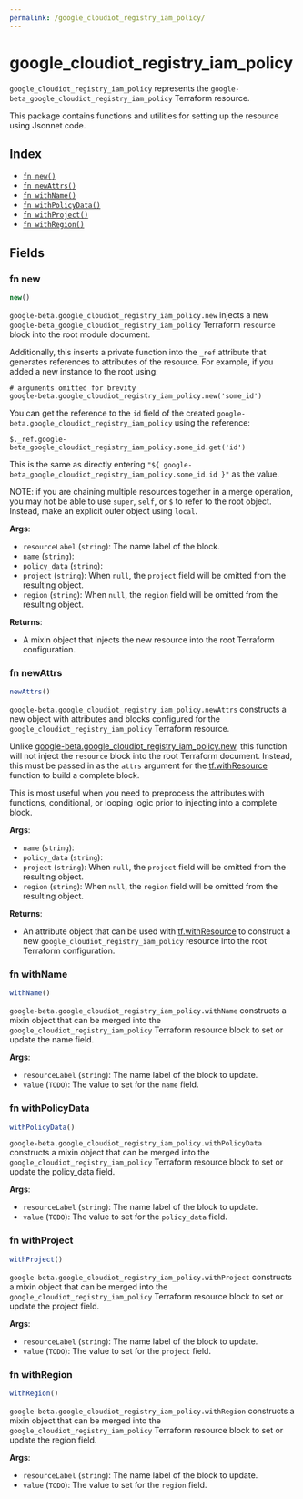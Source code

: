```yaml
---
permalink: /google_cloudiot_registry_iam_policy/
---
```


# google_cloudiot_registry_iam_policy

`google_cloudiot_registry_iam_policy` represents the `google-beta_google_cloudiot_registry_iam_policy` Terraform resource.



This package contains functions and utilities for setting up the resource using Jsonnet code.


## Index

* [`fn new()`](#fn-new)
* [`fn newAttrs()`](#fn-newattrs)
* [`fn withName()`](#fn-withname)
* [`fn withPolicyData()`](#fn-withpolicydata)
* [`fn withProject()`](#fn-withproject)
* [`fn withRegion()`](#fn-withregion)

## Fields

### fn new

```ts
new()
```


`google-beta.google_cloudiot_registry_iam_policy.new` injects a new `google-beta_google_cloudiot_registry_iam_policy` Terraform `resource`
block into the root module document.

Additionally, this inserts a private function into the `_ref` attribute that generates references to attributes of the
resource. For example, if you added a new instance to the root using:

    # arguments omitted for brevity
    google-beta.google_cloudiot_registry_iam_policy.new('some_id')

You can get the reference to the `id` field of the created `google-beta.google_cloudiot_registry_iam_policy` using the reference:

    $._ref.google-beta_google_cloudiot_registry_iam_policy.some_id.get('id')

This is the same as directly entering `"${ google-beta_google_cloudiot_registry_iam_policy.some_id.id }"` as the value.

NOTE: if you are chaining multiple resources together in a merge operation, you may not be able to use `super`, `self`,
or `$` to refer to the root object. Instead, make an explicit outer object using `local`.

**Args**:
  - `resourceLabel` (`string`): The name label of the block.
  - `name` (`string`): 
  - `policy_data` (`string`): 
  - `project` (`string`):  When `null`, the `project` field will be omitted from the resulting object.
  - `region` (`string`):  When `null`, the `region` field will be omitted from the resulting object.

**Returns**:
- A mixin object that injects the new resource into the root Terraform configuration.


### fn newAttrs

```ts
newAttrs()
```


`google-beta.google_cloudiot_registry_iam_policy.newAttrs` constructs a new object with attributes and blocks configured for the `google_cloudiot_registry_iam_policy`
Terraform resource.

Unlike [google-beta.google_cloudiot_registry_iam_policy.new](#fn-googlecloudiotregistryiampolicynew), this function will not inject the `resource`
block into the root Terraform document. Instead, this must be passed in as the `attrs` argument for the
[tf.withResource](https://github.com/tf-libsonnet/core/tree/main/docs#fn-withresource) function to build a complete block.

This is most useful when you need to preprocess the attributes with functions, conditional, or looping logic prior to
injecting into a complete block.

**Args**:
  - `name` (`string`): 
  - `policy_data` (`string`): 
  - `project` (`string`):  When `null`, the `project` field will be omitted from the resulting object.
  - `region` (`string`):  When `null`, the `region` field will be omitted from the resulting object.

**Returns**:
  - An attribute object that can be used with [tf.withResource](https://github.com/tf-libsonnet/core/tree/main/docs#fn-withresource) to construct a new `google_cloudiot_registry_iam_policy` resource into the root Terraform configuration.


### fn withName

```ts
withName()
```

`google-beta.google_cloudiot_registry_iam_policy.withName` constructs a mixin object that can be merged into the `google_cloudiot_registry_iam_policy`
Terraform resource block to set or update the name field.



**Args**:
  - `resourceLabel` (`string`): The name label of the block to update.
  - `value` (`TODO`): The value to set for the `name` field.


### fn withPolicyData

```ts
withPolicyData()
```

`google-beta.google_cloudiot_registry_iam_policy.withPolicyData` constructs a mixin object that can be merged into the `google_cloudiot_registry_iam_policy`
Terraform resource block to set or update the policy_data field.



**Args**:
  - `resourceLabel` (`string`): The name label of the block to update.
  - `value` (`TODO`): The value to set for the `policy_data` field.


### fn withProject

```ts
withProject()
```

`google-beta.google_cloudiot_registry_iam_policy.withProject` constructs a mixin object that can be merged into the `google_cloudiot_registry_iam_policy`
Terraform resource block to set or update the project field.



**Args**:
  - `resourceLabel` (`string`): The name label of the block to update.
  - `value` (`TODO`): The value to set for the `project` field.


### fn withRegion

```ts
withRegion()
```

`google-beta.google_cloudiot_registry_iam_policy.withRegion` constructs a mixin object that can be merged into the `google_cloudiot_registry_iam_policy`
Terraform resource block to set or update the region field.



**Args**:
  - `resourceLabel` (`string`): The name label of the block to update.
  - `value` (`TODO`): The value to set for the `region` field.

